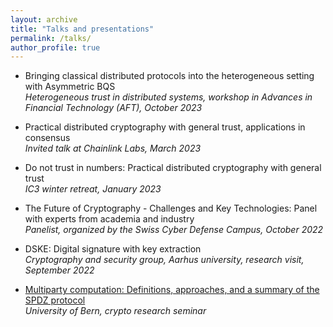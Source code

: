 ```yaml
---
layout: archive
title: "Talks and presentations"
permalink: /talks/
author_profile: true
---
```


<!-- {% if site.talkmap_link == true %}

<p style="text-decoration:underline;"><a href="/talkmap.html">See a map of all the places I've given a talk!</a></p>

{% endif %}

{% for post in site.talks reversed %}
  {% include archive-single-talk.html %}
{% endfor %} -->

- Bringing classical distributed protocols into the heterogeneous setting with Asymmetric BQS <br>
*Heterogeneous trust in distributed systems, workshop in Advances in Financial Technology (AFT), October 2023*

- Practical distributed cryptography with general trust, applications in consensus <br>
*Invited talk at Chainlink Labs, March 2023*

- Do not trust in numbers: Practical distributed cryptography with general trust <br>
*IC3 winter retreat, January 2023*

- The Future of Cryptography - Challenges and Key Technologies: Panel with experts from academia and industry <br>
*Panelist, organized by the Swiss Cyber Defense Campus, October 2022*

- DSKE: Digital signature with key extraction <br>
*Cryptography and security group, Aarhus university, research visit, September 2022*

- [Multiparty computation: Definitions, approaches, and a summary of the SPDZ protocol](/files/presentations/mpc_secret_sharing.pdf)<br>
*University of Bern, crypto research seminar*